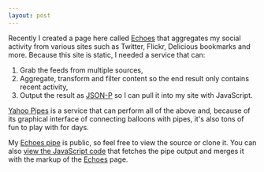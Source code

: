 ```yaml
---
layout: post
---
```


Recently I created a page here called [Echoes][] that aggregates my social activity from various sites such as Twitter, Flickr, Delicious bookmarks and more. Because this site is static, I needed a service that can:

1. Grab the feeds from multiple sources,
2. Aggregate, transform and filter content so the end result only contains recent activity,
3. Output the result as [JSON-P][jsonp] so I can pull it into my site with JavaScript.

[Yahoo Pipes][ypipes] is a service that can perform all of the above and, because of its graphical interface of connecting balloons with pipes, it's also tons of fun to play with for days.

My [Echoes pipe][pipe] is public, so feel free to view the source or clone it. You can also [view the JavaScript code](/js/site.js) that fetches the pipe output and merges it with the markup of the [Echoes][] page.


[echoes]: /echoes
[ypipes]: http://pipes.yahoo.com/pipes/
[pipe]: http://pipes.yahoo.com/ivana/echoes
[jsonp]: http://remysharp.com/2007/10/08/what-is-jsonp/